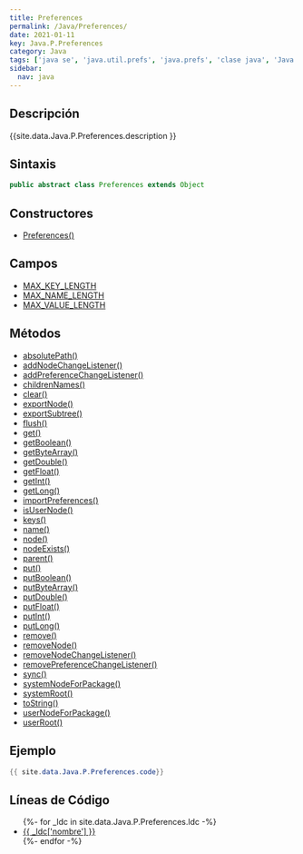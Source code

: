 ```yaml
---
title: Preferences
permalink: /Java/Preferences/
date: 2021-01-11
key: Java.P.Preferences
category: Java
tags: ['java se', 'java.util.prefs', 'java.prefs', 'clase java', 'Java 1.4']
sidebar: 
  nav: java
---
```


## Descripción
{{site.data.Java.P.Preferences.description }}

## Sintaxis
~~~java
public abstract class Preferences extends Object
~~~

## Constructores
* [Preferences()](/Java/Preferences/Preferences/)

## Campos
* [MAX_KEY_LENGTH](/Java/Preferences/MAX_KEY_LENGTH)
* [MAX_NAME_LENGTH](/Java/Preferences/MAX_NAME_LENGTH)
* [MAX_VALUE_LENGTH](/Java/Preferences/MAX_VALUE_LENGTH)

## Métodos
* [absolutePath()](/Java/Preferences/absolutePath)
* [addNodeChangeListener()](/Java/Preferences/addNodeChangeListener)
* [addPreferenceChangeListener()](/Java/Preferences/addPreferenceChangeListener)
* [childrenNames()](/Java/Preferences/childrenNames)
* [clear()](/Java/Preferences/clear)
* [exportNode()](/Java/Preferences/exportNode)
* [exportSubtree()](/Java/Preferences/exportSubtree)
* [flush()](/Java/Preferences/flush)
* [get()](/Java/Preferences/get)
* [getBoolean()](/Java/Preferences/getBoolean)
* [getByteArray()](/Java/Preferences/getByteArray)
* [getDouble()](/Java/Preferences/getDouble)
* [getFloat()](/Java/Preferences/getFloat)
* [getInt()](/Java/Preferences/getInt)
* [getLong()](/Java/Preferences/getLong)
* [importPreferences()](/Java/Preferences/importPreferences)
* [isUserNode()](/Java/Preferences/isUserNode)
* [keys()](/Java/Preferences/keys)
* [name()](/Java/Preferences/name)
* [node()](/Java/Preferences/node)
* [nodeExists()](/Java/Preferences/nodeExists)
* [parent()](/Java/Preferences/parent)
* [put()](/Java/Preferences/put)
* [putBoolean()](/Java/Preferences/putBoolean)
* [putByteArray()](/Java/Preferences/putByteArray)
* [putDouble()](/Java/Preferences/putDouble)
* [putFloat()](/Java/Preferences/putFloat)
* [putInt()](/Java/Preferences/putInt)
* [putLong()](/Java/Preferences/putLong)
* [remove()](/Java/Preferences/remove)
* [removeNode()](/Java/Preferences/removeNode)
* [removeNodeChangeListener()](/Java/Preferences/removeNodeChangeListener)
* [removePreferenceChangeListener()](/Java/Preferences/removePreferenceChangeListener)
* [sync()](/Java/Preferences/sync)
* [systemNodeForPackage()](/Java/Preferences/systemNodeForPackage)
* [systemRoot()](/Java/Preferences/systemRoot)
* [toString()](/Java/Preferences/toString)
* [userNodeForPackage()](/Java/Preferences/userNodeForPackage)
* [userRoot()](/Java/Preferences/userRoot)

## Ejemplo
~~~java
{{ site.data.Java.P.Preferences.code}}
~~~

## Líneas de Código
<ul>
{%- for _ldc in site.data.Java.P.Preferences.ldc -%}
   <li>
       <a href="{{_ldc['url'] }}">{{ _ldc['nombre'] }}</a>
   </li>
{%- endfor -%}
</ul>
